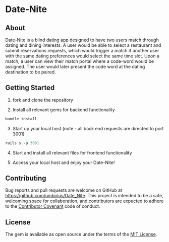 # Date-Nite

## About

Date-Nite is a blind dating app designed to have two users match through dating and dining interests. A user would be able to select a restaurant and submit reservations requests, which would trigger a match if another user with the same dating preferences would select the same time slot. Upon a match, a user can view their match portal where a code-word would be assigned. The user would later present the code word at the dating destination to be paired. 

## Getting Started

1. fork and clone the repository

2. Install all relevant gems for backend functionality
```ruby 
bundle install
```
3. Start up your local host (note - all back end requests are directed to port 3001)
```ruby 
rails s -p 3001
``` 
4. Start and install all relevant files for frontend functionality

5. Access your local host and enjoy your Date-Nite!

## Contributing

Bug reports and pull requests are welcome on GitHub at https://github.com/umbirius/Date_Nite. This project is intended to be a safe, welcoming space for collaboration, and contributors are expected to adhere to the [Contributor Covenant](http://contributor-covenant.org) code of conduct.

## License

The gem is available as open source under the terms of the [MIT License](https://opensource.org/licenses/MIT).